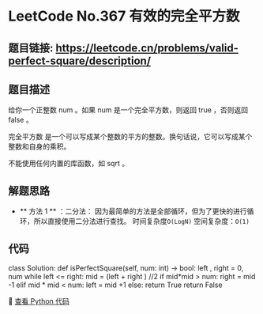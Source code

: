 # LeetCode No.367 有效的完全平方数

## 题目链接: https://leetcode.cn/problems/valid-perfect-square/description/

## 题目描述
给你一个正整数 num 。如果 num 是一个完全平方数，则返回 true ，否则返回 false 。

完全平方数 是一个可以写成某个整数的平方的整数。换句话说，它可以写成某个整数和自身的乘积。

不能使用任何内置的库函数，如  sqrt 。

## 解题思路
- ** 方法 1 ** ：二分法：
因为最简单的方法是全部循环，但为了更快的进行循环，所以直接使用二分法进行查找。
时间复杂度`O(LogN)` 
空间复杂度：`O(1)`

## 代码
class Solution:
    def isPerfectSquare(self, num: int) -> bool:
        left , right = 0, num
        while left <= right:
            mid = (left + right ) //2
            if mid*mid > num:
                right = mid -1
            elif mid * mid < num:
                left = mid +1
            else:
                return True
        return False

📌 [查看 Python 代码](../solutions/python/No_274_H指数.py)